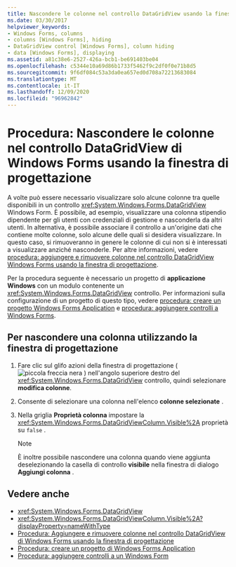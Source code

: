 ```yaml
---
title: Nascondere le colonne nel controllo DataGridView usando la finestra di progettazione
ms.date: 03/30/2017
helpviewer_keywords:
- Windows Forms, columns
- columns [Windows Forms], hiding
- DataGridView control [Windows Forms], column hiding
- data [Windows Forms], displaying
ms.assetid: a81c38e6-2527-426a-bcb1-be691403be04
ms.openlocfilehash: c5344e10a69d86b1733f5462f9c2df0f0e71b8d5
ms.sourcegitcommit: 9f6df084c53a3da0ea657ed0d708a72213683084
ms.translationtype: MT
ms.contentlocale: it-IT
ms.lasthandoff: 12/09/2020
ms.locfileid: "96962842"
---
```

# <a name="how-to-hide-columns-in-the-windows-forms-datagridview-control-using-the-designer"></a>Procedura: Nascondere le colonne nel controllo DataGridView di Windows Forms usando la finestra di progettazione
A volte può essere necessario visualizzare solo alcune colonne tra quelle disponibili in un controllo <xref:System.Windows.Forms.DataGridView> Windows Form. È possibile, ad esempio, visualizzare una colonna stipendio dipendente per gli utenti con credenziali di gestione e nasconderla da altri utenti. In alternativa, è possibile associare il controllo a un'origine dati che contiene molte colonne, solo alcune delle quali si desidera visualizzare. In questo caso, si rimuoveranno in genere le colonne di cui non si è interessati a visualizzare anziché nasconderle. Per altre informazioni, vedere [procedura: aggiungere e rimuovere colonne nel controllo DataGridView Windows Forms usando la finestra di progettazione](add-and-remove-columns-in-the-datagrid-using-the-designer.md).

 Per la procedura seguente è necessario un progetto di **applicazione Windows** con un modulo contenente un <xref:System.Windows.Forms.DataGridView> controllo. Per informazioni sulla configurazione di un progetto di questo tipo, vedere [procedura: creare un progetto Windows Forms Application](/visualstudio/ide/step-1-create-a-windows-forms-application-project) e [procedura: aggiungere controlli a Windows Forms](how-to-add-controls-to-windows-forms.md).

## <a name="to-hide-a-column-using-the-designer"></a>Per nascondere una colonna utilizzando la finestra di progettazione

1. Fare clic sul glifo azioni della finestra di progettazione ( ![ piccola freccia nera ](./media/designer-actions-glyph.gif) ) nell'angolo superiore destro del <xref:System.Windows.Forms.DataGridView> controllo, quindi selezionare **modifica colonne**.

2. Consente di selezionare una colonna nell'elenco **colonne selezionate** .

3. Nella griglia **Proprietà colonna** impostare la <xref:System.Windows.Forms.DataGridViewColumn.Visible%2A> proprietà su `false` .

    > [!NOTE]
    > È inoltre possibile nascondere una colonna quando viene aggiunta deselezionando la casella di controllo **visibile** nella finestra di dialogo **Aggiungi colonna** .

## <a name="see-also"></a>Vedere anche

- <xref:System.Windows.Forms.DataGridView>
- <xref:System.Windows.Forms.DataGridViewColumn.Visible%2A?displayProperty=nameWithType>
- [Procedura: Aggiungere e rimuovere colonne nel controllo DataGridView di Windows Forms usando la finestra di progettazione](add-and-remove-columns-in-the-datagrid-using-the-designer.md)
- [Procedura: creare un progetto di Windows Forms Application](/visualstudio/ide/step-1-create-a-windows-forms-application-project)
- [Procedura: aggiungere controlli a un Windows Form](how-to-add-controls-to-windows-forms.md)
